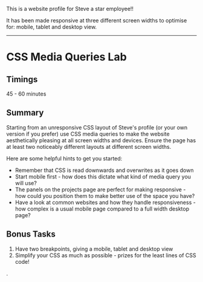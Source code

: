 This is a website profile for Steve a star employee!!

It has been made responsive at three different screen widths to optimise for:
mobile, tablet and desktop view.

-------------------------------------------------------------------------------

# CSS Media Queries Lab

## Timings

45 - 60 minutes

## Summary

Starting from an unresponsive CSS layout of Steve's profile (or your own version if you prefer) use CSS media queries to make the website aesthetically pleasing at all screen widths and devices. Ensure the page has at least two noticeably different layouts at different screen widths.

Here are some helpful hints to get you started:

 - Remember that CSS is read downwards and overwrites as it goes down
 - Start mobile first - how does this dictate what kind of media query you will use?
 - The panels on the projects page are perfect for making responsive - how could you position them to make better use of the space you have?
 - Have a look at common websites and how they handle responsiveness - how complex is a usual mobile page compared to a full width desktop page?

## Bonus Tasks

 1. Have two breakpoints, giving a mobile, tablet and desktop view
 2. Simplify your CSS as much as possible - prizes for the least lines of CSS code!

 .
